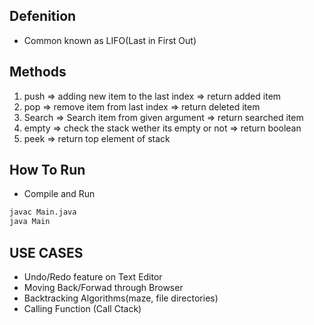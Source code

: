 ## Defenition

- Common known as LIFO(Last in First Out)


## Methods
1.  push => adding new item to the last index => return added item
2.  pop => remove item from last index => return deleted item
3. Search => Search item from given argument => return searched item
4. empty => check the stack wether its empty or not => return boolean
5. peek => return top element of stack
    
## How To Run

- Compile and Run
``` bash
javac Main.java
java Main
```

## USE CASES

- Undo/Redo feature on Text Editor
- Moving Back/Forwad through Browser
- Backtracking Algorithms(maze, file directories)
- Calling Function (Call Ctack)